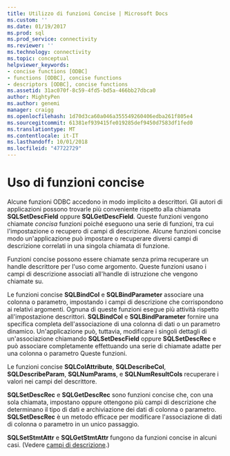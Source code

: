 ```yaml
---
title: Utilizzo di funzioni Concise | Microsoft Docs
ms.custom: ''
ms.date: 01/19/2017
ms.prod: sql
ms.prod_service: connectivity
ms.reviewer: ''
ms.technology: connectivity
ms.topic: conceptual
helpviewer_keywords:
- concise functions [ODBC]
- functions [ODBC], concise functions
- descriptors [ODBC], concise functions
ms.assetid: 31ac070f-8c59-4fd5-bd5a-466bb27dbca0
author: MightyPen
ms.author: genemi
manager: craigg
ms.openlocfilehash: 1d70d3ca60a046a355549260406edba261f805e4
ms.sourcegitcommit: 61381ef939415fe019285def9450d7583df1fed0
ms.translationtype: MT
ms.contentlocale: it-IT
ms.lasthandoff: 10/01/2018
ms.locfileid: "47722729"
---
```

# <a name="using-concise-functions"></a>Uso di funzioni concise
Alcune funzioni ODBC accedono in modo implicito a descrittori. Gli autori di applicazioni possono trovarle più conveniente rispetto alla chiamata **SQLSetDescField** oppure **SQLGetDescField**. Queste funzioni vengono chiamate *concisa* funzioni poiché eseguono una serie di funzioni, tra cui l'impostazione o recupero di campi di descrizione. Alcune funzioni concise modo un'applicazione può impostare o recuperare diversi campi di descrizione correlati in una singola chiamata di funzione.  
  
 Funzioni concise possono essere chiamate senza prima recuperare un handle descrittore per l'uso come argomento. Queste funzioni usano i campi di descrizione associati all'handle di istruzione che vengono chiamate su.  
  
 Le funzioni concise **SQLBindCol** e **SQLBindParameter** associare una colonna o parametro, impostando i campi di descrizione che corrispondono ai relativi argomenti. Ognuna di queste funzioni esegue più attività rispetto all'impostazione descrittori. **SQLBindCol** e **SQLBindParameter** fornire una specifica completa dell'associazione di una colonna di dati o un parametro dinamico. Un'applicazione può, tuttavia, modificare i singoli dettagli di un'associazione chiamando **SQLSetDescField** oppure **SQLSetDescRec** e può associare completamente effettuando una serie di chiamate adatte per una colonna o parametro Queste funzioni.  
  
 Le funzioni concise **SQLColAttribute**, **SQLDescribeCol**, **SQLDescribeParam**, **SQLNumParams**, e  **SQLNumResultCols** recuperare i valori nei campi del descrittore.  
  
 **SQLSetDescRec** e **SQLGetDescRec** sono funzioni concise che, con una sola chiamata, impostano oppure ottengono più campi di descrizione che determinano il tipo di dati e archiviazione dei dati di colonna o parametro. **SQLSetDescRec** è un metodo efficace per modificare l'associazione di dati di colonna o parametro in un unico passaggio.  
  
 **SQLSetStmtAttr** e **SQLGetStmtAttr** fungono da funzioni concise in alcuni casi. (Vedere [campi di descrizione](../../../odbc/reference/develop-app/descriptor-fields.md).)

